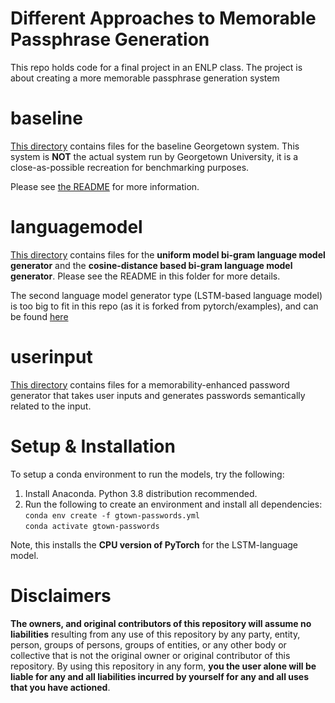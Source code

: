 # Different Approaches to Memorable Passphrase Generation
This repo holds code for a final project in an ENLP class. The project is about creating a more memorable passphrase generation system

# baseline

[This directory](https://github.com/ryanamannion/gtown-passwords/tree/main/baseline) contains files for the baseline Georgetown system.
This system is **NOT** the actual system run by Georgetown University, it is a close-as-possible recreation for benchmarking purposes.

Please see [the README](https://github.com/ryanamannion/gtown-passwords/blob/main/baseline/README.md) for more information. 

# languagemodel

[This directory](https://github.com/ryanamannion/gtown-passwords/tree/main/languagemodel) contains files for the **uniform model bi-gram language model generator** and the **cosine-distance based bi-gram language model generator**. Please see the README in this folder for more details.

The second language model generator type (LSTM-based language model) is too big to fit in this repo (as it is forked from pytorch/examples), and can be found [here](https://github.com/nitinvwaran/examples/tree/master/word_language_model)

# userinput

[This directory](https://github.com/ryanamannion/gtown-passwords/tree/main/userinput) contains files for a memorability-enhanced password generator that takes user inputs and generates passwords semantically related to the input.

# Setup & Installation

To setup a conda environment to run the models, try the following: <br />
1. Install Anaconda. Python 3.8 distribution recommended. <br />
2. Run the following to create an environment and install all dependencies: <br />
   `conda env create -f gtown-passwords.yml` <br />
   `conda activate gtown-passwords` <br />
   
  Note, this installs the **CPU version of PyTorch** for the LSTM-language model.

# Disclaimers

**The owners, and original contributors of this repository will assume no liabilities** resulting from any use of this repository by any party, entity, person, groups of persons, groups of entities, or any other body or collective that is not the original owner or original contributor of this repository. By using this repository in any form, **you the user alone will be liable for any and all liabilities incurred by yourself for any and all uses that you have actioned**. 
